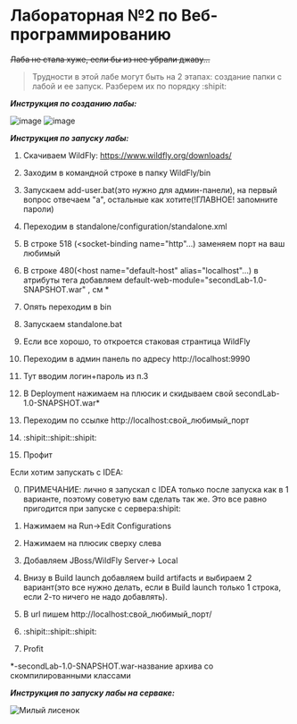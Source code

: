 # Лабораторная №2 по Веб-программированию
 ~~Лаба не стала хуже, если бы из нее убрали джаву...~~ 

>Трудности в этой лабе могут быть на 2 этапах: создание папки с лабой и ее запуск. Разберем их по порядку :shipit:

***Инструкция по созданию лабы:***

![image](https://user-images.githubusercontent.com/96020839/190707891-baafd2b2-6110-44c6-9b21-a4b639743d1f.png)
![image](https://user-images.githubusercontent.com/96020839/190707990-5baf4c69-3412-4101-85c6-b119cde41b3e.png)



***Инструкция по запуску лабы:***

1. Скачиваем WildFly: https://www.wildfly.org/downloads/

2. Заходим в командной строке в папку WildFly/bin

3. Запускаем add-user.bat(это нужно для админ-панели), на первый вопрос отвечаем "а", остальные как хотите(!ГЛАВНОЕ! запомните пароли)

4. Переходим в standalone/configuration/standalone.xml

5. В строке 518 (<socket-binding name="http"...) заменяем порт на ваш любимый

6. В строке 480(<host name="default-host" alias="localhost"...) в атрибуты тега добавляем default-web-module="secondLab-1.0-SNAPSHOT.war" , cм *

7. Опять переходим в bin 

8. Запускаем standalone.bat

9. Если все хорошо, то откроется стаковая странтица WildFly

10. Переходим в админ панель по адресу http://localhost:9990

11. Тут вводим логин+пароль из п.3

12. В Deployment нажимаем на плюсик и скидываем свой secondLab-1.0-SNAPSHOT.war*

13. Переходим по ссылке http://localhost:свой_любимый_порт

14. :shipit::shipit::shipit:

15. Профит

Если хотим запускать с IDEA:

0. ПРИМЕЧАНИЕ: лично я запускал с IDEA только после запуска как в 1 варианте, поэтому советую вам сделать так же. Это все равно пригодится при запуске с сервера:shipit:

1. Нажимаем на Run->Edit Configurations

2. Нажимаем на плюсик сверху слева

3. Добавляем JBoss/WildFly Server-> Local

4. Внизу в Build launch добавляем build artifacts и выбираем 2 вариант(это все нужно делать, если в Build launch только 1 строка, если 2-то ничего не надо добавлять).

5. В url пишем http://localhost:свой_любимый_порт/

6. :shipit::shipit::shipit:

7. Profit

*-secondLab-1.0-SNAPSHOT.war-название архива со скомпилированными классами 

***Инструкция по запуску лабы на серваке:***


![Милый лисенок](https://flyclipart.com/thumb2/silent-fox-on-scratch-342116.png)
